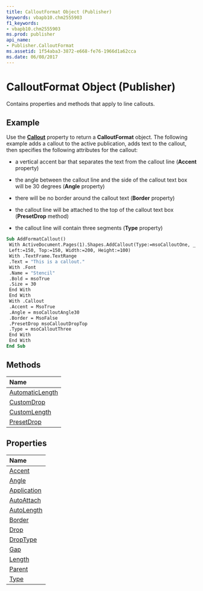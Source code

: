 ```yaml
---
title: CalloutFormat Object (Publisher)
keywords: vbapb10.chm2555903
f1_keywords:
- vbapb10.chm2555903
ms.prod: publisher
api_name:
- Publisher.CalloutFormat
ms.assetid: 1f54aba3-3872-e668-fe76-1966d1a62cca
ms.date: 06/08/2017
---
```



# CalloutFormat Object (Publisher)

Contains properties and methods that apply to line callouts.
 


## Example

Use the  **[Callout](Publisher.Shape.Callout.md)** property to return a **CalloutFormat** object. The following example adds a callout to the active publication, adds text to the callout, then specifies the following attributes for the callout:
 

 

 

 

- a vertical accent bar that separates the text from the callout line (**Accent** property)
    
 
- the angle between the callout line and the side of the callout text box will be 30 degrees (**Angle** property)
    
 
- there will be no border around the callout text (**Border** property)
    
 
- the callout line will be attached to the top of the callout text box (**PresetDrop** method)
    
 
- the callout line will contain three segments (**Type** property)
    
 



```vb
Sub AddFormatCallout() 
 With ActiveDocument.Pages(1).Shapes.AddCallout(Type:=msoCalloutOne, _ 
 Left:=150, Top:=150, Width:=200, Height:=100) 
 With .TextFrame.TextRange 
 .Text = "This is a callout." 
 With .Font 
 .Name = "Stencil" 
 .Bold = msoTrue 
 .Size = 30 
 End With 
 End With 
 With .Callout 
 .Accent = MsoTrue 
 .Angle = msoCalloutAngle30 
 .Border = MsoFalse 
 .PresetDrop msoCalloutDropTop 
 .Type = msoCalloutThree 
 End With 
 End With 
End Sub
```


## Methods



|**Name**|
|:-----|
|[AutomaticLength](Publisher.CalloutFormat.AutomaticLength.md)|
|[CustomDrop](Publisher.CalloutFormat.CustomDrop.md)|
|[CustomLength](Publisher.CalloutFormat.CustomLength.md)|
|[PresetDrop](Publisher.CalloutFormat.PresetDrop.md)|

## Properties



|**Name**|
|:-----|
|[Accent](Publisher.CalloutFormat.Accent.md)|
|[Angle](Publisher.CalloutFormat.Angle.md)|
|[Application](Publisher.CalloutFormat.Application.md)|
|[AutoAttach](Publisher.CalloutFormat.AutoAttach.md)|
|[AutoLength](Publisher.CalloutFormat.AutoLength.md)|
|[Border](Publisher.CalloutFormat.Border.md)|
|[Drop](Publisher.CalloutFormat.Drop.md)|
|[DropType](Publisher.CalloutFormat.DropType.md)|
|[Gap](Publisher.CalloutFormat.Gap.md)|
|[Length](Publisher.CalloutFormat.Length.md)|
|[Parent](Publisher.CalloutFormat.Parent.md)|
|[Type](Publisher.CalloutFormat.Type.md)|


